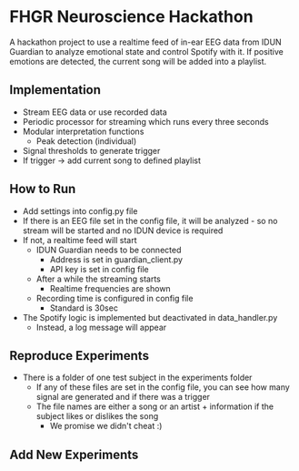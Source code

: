 # FHGR Neuroscience Hackathon
A hackathon project to use a realtime feed of in-ear EEG data from IDUN Guardian to analyze emotional state and control Spotify with it.
If positive emotions are detected, the current song will be added into a playlist.

## Implementation
- Stream EEG data or use recorded data
- Periodic processor for streaming which runs every three seconds
- Modular interpretation functions
  - Peak detection (individual)
- Signal thresholds to generate trigger
- If trigger -> add current song to defined playlist

## How to Run
- Add settings into config.py file
- If there is an EEG file set in the config file, it will be analyzed - so no stream will be started and no IDUN device is required
- If not, a realtime feed will start
  - IDUN Guardian needs to be connected
    - Address is set in guardian_client.py
    - API key is set in config file
  - After a while the streaming starts
    - Realtime frequencies are shown
  - Recording time is configured in config file
    - Standard is 30sec
- The Spotify logic is implemented but deactivated in data_handler.py
  - Instead, a log message will appear

## Reproduce Experiments
- There is a folder of one test subject in the experiments folder
  - If any of these files are set in the config file, you can see how many signal are generated and if there was a trigger
  - The file names are either a song or an artist + information if the subject likes or dislikes the song
    - We promise we didn't cheat :)

## Add New Experiments
